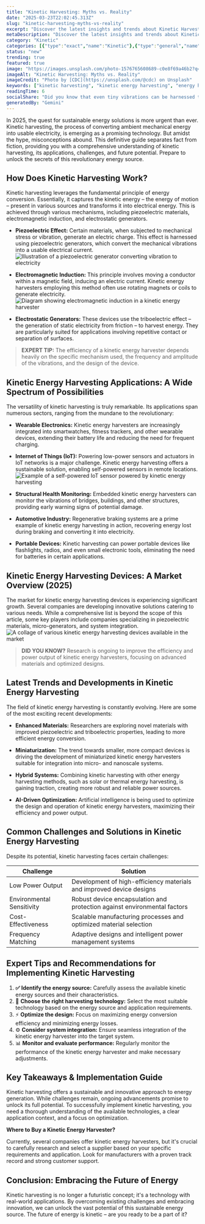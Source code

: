 ```yaml
---
title: "Kinetic Harvesting: Myths vs. Reality"
date: "2025-03-23T22:02:45.313Z"
slug: "kinetic-harvesting-myths-vs-reality"
excerpt: "Discover the latest insights and trends about Kinetic Harvesting. This comprehensive guide covers everything you need to know about Kinetic Harvesting in 2025."
metaDescription: "Discover the latest insights and trends about Kinetic Harvesting. This comprehensive guide covers everything you need to know about Kinetic Harvesting in 2..."
category: "Kinetic"
categories: [{"type":"exact","name":"Kinetic"},{"type":"general","name":"Energy"},{"type":"medium","name":"Renewable Energy"},{"type":"specific","name":"Mechanical Energy"},{"type":"niche","name":"Piezoelectric Generators"}]
status: "new"
trending: true
featured: true
image: "https://images.unsplash.com/photo-1576765608689-c0e8f69a46b2?q=85&w=1200&fit=max&fm=webp&auto=compress"
imageAlt: "Kinetic Harvesting: Myths vs. Reality"
imageCredit: "Photo by [CDC](https://unsplash.com/@cdc) on Unsplash"
keywords: ["kinetic harvesting", "kinetic energy harvesting", "energy harvesting technologies", "kinetic energy harvesting applications", "how does kinetic harvesting work", "buy kinetic energy harvester", "kinetic energy harvesting devices", "best kinetic energy harvesting systems", "kinetic harvesting for IoT", "portable kinetic energy harvesting"]
readingTime: 6
socialShare: "Did you know that even tiny vibrations can be harnessed to power your devices? Kinetic harvesting is silently revolutionizing the way we power our world."
generatedBy: "Gemini"
---
```




In 2025, the quest for sustainable energy solutions is more urgent than ever.  Kinetic harvesting, the process of converting ambient mechanical energy into usable electricity, is emerging as a promising technology.  But amidst the hype,  misconceptions abound. This definitive guide separates fact from fiction, providing you with a comprehensive understanding of kinetic harvesting, its applications, challenges, and future potential.  Prepare to unlock the secrets of this revolutionary energy source.

## How Does Kinetic Harvesting Work?

Kinetic harvesting leverages the fundamental principle of energy conversion.  Essentially, it captures the kinetic energy – the energy of motion – present in various sources and transforms it into electrical energy.  This is achieved through various mechanisms, including piezoelectric materials, electromagnetic induction, and electrostatic generators.

* **Piezoelectric Effect:** Certain materials, when subjected to mechanical stress or vibration, generate an electric charge.  This effect is harnessed using piezoelectric generators, which convert the mechanical vibrations into a usable electrical current. ![Illustration of a piezoelectric generator converting vibration to electricity](https://images.unsplash.com/photo-1621460249485-4e4f92c9de5d?q=85&w=1200&fit=max&fm=webp&auto=compress)

* **Electromagnetic Induction:** This principle involves moving a conductor within a magnetic field, inducing an electric current.  Kinetic energy harvesters employing this method often use rotating magnets or coils to generate electricity.  ![Diagram showing electromagnetic induction in a kinetic energy harvester](https://images.unsplash.com/photo-1576765608689-c0e8f69a46b2?q=85&w=1200&fit=max&fm=webp&auto=compress)

* **Electrostatic Generators:** These devices use the triboelectric effect – the generation of static electricity from friction – to harvest energy.  They are particularly suited for applications involving repetitive contact or separation of surfaces.

> **EXPERT TIP:** The efficiency of a kinetic energy harvester depends heavily on the specific mechanism used, the frequency and amplitude of the vibrations, and the design of the device.

## Kinetic Energy Harvesting Applications: A Wide Spectrum of Possibilities

The versatility of kinetic harvesting is truly remarkable.  Its applications span numerous sectors, ranging from the mundane to the revolutionary:

* **Wearable Electronics:**  Kinetic energy harvesters are increasingly integrated into smartwatches, fitness trackers, and other wearable devices, extending their battery life and reducing the need for frequent charging.

* **Internet of Things (IoT):**  Powering low-power sensors and actuators in IoT networks is a major challenge. Kinetic energy harvesting offers a sustainable solution, enabling self-powered sensors in remote locations.  ![Example of a self-powered IoT sensor powered by kinetic energy harvesting](https://images.unsplash.com/photo-1615472910606-9d4f7291944f?q=85&w=1200&fit=max&fm=webp&auto=compress)

* **Structural Health Monitoring:**  Embedded kinetic energy harvesters can monitor the vibrations of bridges, buildings, and other structures, providing early warning signs of potential damage.

* **Automotive Industry:**  Regenerative braking systems are a prime example of kinetic energy harvesting in action, recovering energy lost during braking and converting it into electricity.

* **Portable Devices:**  Kinetic harvesting can power portable devices like flashlights, radios, and even small electronic tools, eliminating the need for batteries in certain applications.

## Kinetic Energy Harvesting Devices: A Market Overview (2025)

The market for kinetic energy harvesting devices is experiencing significant growth.  Several companies are developing innovative solutions catering to various needs.  While a comprehensive list is beyond the scope of this article, some key players include companies specializing in piezoelectric materials, micro-generators, and system integration.  ![A collage of various kinetic energy harvesting devices available in the market](https://images.unsplash.com/photo-1427434846691-47fc561d1179?q=85&w=1200&fit=max&fm=webp&auto=compress)

> **DID YOU KNOW?**  Research is ongoing to improve the efficiency and power output of kinetic energy harvesters, focusing on advanced materials and optimized designs.

## Latest Trends and Developments in Kinetic Energy Harvesting

The field of kinetic energy harvesting is constantly evolving.  Here are some of the most exciting recent developments:

* **Enhanced Materials:** Researchers are exploring novel materials with improved piezoelectric and triboelectric properties, leading to more efficient energy conversion.

* **Miniaturization:** The trend towards smaller, more compact devices is driving the development of miniaturized kinetic energy harvesters suitable for integration into micro- and nanoscale systems.

* **Hybrid Systems:**  Combining kinetic harvesting with other energy harvesting methods, such as solar or thermal energy harvesting, is gaining traction, creating more robust and reliable power sources.

* **AI-Driven Optimization:**  Artificial intelligence is being used to optimize the design and operation of kinetic energy harvesters, maximizing their efficiency and power output.

## Common Challenges and Solutions in Kinetic Energy Harvesting

Despite its potential, kinetic harvesting faces certain challenges:

| Challenge                     | Solution                                                                  |
|------------------------------|--------------------------------------------------------------------------|
| Low Power Output              | Development of high-efficiency materials and improved device designs     |
| Environmental Sensitivity     | Robust device encapsulation and protection against environmental factors     |
| Cost-Effectiveness           | Scalable manufacturing processes and optimized material selection          |
| Frequency Matching            | Adaptive designs and intelligent power management systems                   |

## Expert Tips and Recommendations for Implementing Kinetic Harvesting

1. **✅ Identify the energy source:** Carefully assess the available kinetic energy sources and their characteristics.
2. 🔑 **Choose the right harvesting technology:** Select the most suitable technology based on the energy source and application requirements.
3. ⚡ **Optimize the design:**  Focus on maximizing energy conversion efficiency and minimizing energy losses.
4. ⚙️ **Consider system integration:**  Ensure seamless integration of the kinetic energy harvester into the target system.
5. 📊 **Monitor and evaluate performance:** Regularly monitor the performance of the kinetic energy harvester and make necessary adjustments.

## Key Takeaways & Implementation Guide

Kinetic harvesting offers a sustainable and innovative approach to energy generation.  While challenges remain, ongoing advancements promise to unlock its full potential.  To successfully implement kinetic harvesting, you need a thorough understanding of the available technologies, a clear application context, and a focus on optimization.

**Where to Buy a Kinetic Energy Harvester?**

Currently, several companies offer kinetic energy harvesters, but it's crucial to carefully research and select a supplier based on your specific requirements and application.  Look for manufacturers with a proven track record and strong customer support.

## Conclusion: Embracing the Future of Energy

Kinetic harvesting is no longer a futuristic concept; it's a technology with real-world applications.  By overcoming existing challenges and embracing innovation, we can unlock the vast potential of this sustainable energy source.  The future of energy is kinetic – are you ready to be a part of it?

